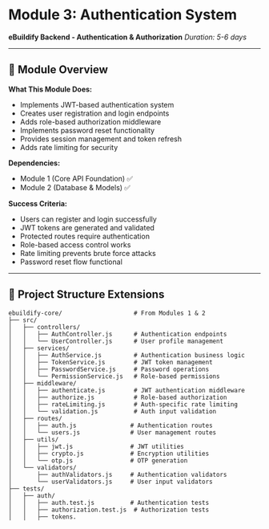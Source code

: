 # Module 3: Authentication System
**eBuildify Backend - Authentication & Authorization**
*Duration: 5-6 days*

---

## 🎯 Module Overview

**What This Module Does:**
- Implements JWT-based authentication system
- Creates user registration and login endpoints
- Adds role-based authorization middleware
- Implements password reset functionality
- Provides session management and token refresh
- Adds rate limiting for security

**Dependencies:**
- Module 1 (Core API Foundation) ✅
- Module 2 (Database & Models) ✅

**Success Criteria:**
- Users can register and login successfully
- JWT tokens are generated and validated
- Protected routes require authentication
- Role-based access control works
- Rate limiting prevents brute force attacks
- Password reset flow functional

---

## 📁 Project Structure Extensions

```
ebuildify-core/                    # From Modules 1 & 2
├── src/
│   ├── controllers/
│   │   ├── AuthController.js      # Authentication endpoints
│   │   └── UserController.js      # User profile management
│   ├── services/
│   │   ├── AuthService.js         # Authentication business logic
│   │   ├── TokenService.js        # JWT token management
│   │   ├── PasswordService.js     # Password operations
│   │   └── PermissionService.js   # Role-based permissions
│   ├── middleware/
│   │   ├── authenticate.js        # JWT authentication middleware
│   │   ├── authorize.js           # Role-based authorization
│   │   ├── rateLimiting.js        # Auth-specific rate limiting
│   │   └── validation.js          # Auth input validation
│   ├── routes/
│   │   ├── auth.js               # Authentication routes
│   │   └── users.js              # User management routes
│   ├── utils/
│   │   ├── jwt.js                # JWT utilities
│   │   ├── crypto.js             # Encryption utilities
│   │   └── otp.js                # OTP generation
│   └── validators/
│       ├── authValidators.js     # Authentication validators
│       └── userValidators.js     # User input validators
├── tests/
│   ├── auth/
│   │   ├── auth.test.js          # Authentication tests
│   │   ├── authorization.test.js  # Authorization tests
│   │   ├── tokens.